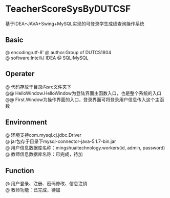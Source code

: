 # TeacherScoreSysByDUTCSF
基于IDEA+JAVA+Swing+MySQL实现的可登录学生成绩查询操作系统
## Basic
@ encoding:utf-8' 
@ author:Group of DUTCS1804  
@ software:IntelliJ IDEA
@ SQL:MySQL
## Operater
@ 代码存放于目录内src文件夹下  
@@ HelloWindow.HelloWindow为登陆界面主函数入口，也是整个系统的入口  
@@ First.Window为操作界面的入口，登录界面可将登录用户信息传入这个主函数  
## Environment
@ 环境支持com.mysql.cj.jdbc.Driver  
@ jar包存于目录下mysql-connector-java-5.1.7-bin.jar  
@ 用户信息数据库名称：mingshuaitechnology.workers(id, admin, password)
@ 教师信息数据库名称：已完成，待加  
## Function
@ 用户登录、注册、密码修改、信息注销  
@ 教师功能：已完成，待加  
